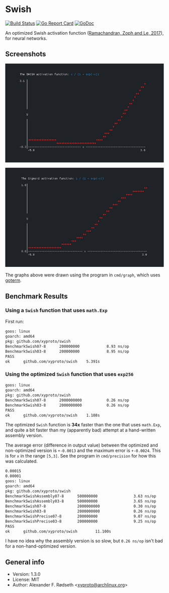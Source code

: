 # Swish

[![Build Status](https://travis-ci.org/xyproto/swish.svg?branch=master)](https://travis-ci.org/xyproto/swish) [![Go Report Card](https://goreportcard.com/badge/github.com/xyproto/swish)](https://goreportcard.com/report/github.com/xyproto/swish) [![GoDoc](https://godoc.org/github.com/xyproto/swish?status.svg)](https://godoc.org/github.com/xyproto/swish)

An optimized Swish activation function ([Ramachandran, Zoph and Le, 2017](https://arxiv.org/abs/1710.05941)), for neural networks.

## Screenshots

![](img/swish.png)

![](img/sigmoid.png)

The graphs above were drawn using the program in `cmd/graph`, which uses [goterm](https://github.com/buger/goterm).

## Benchmark Results

### Using a `Swish` function that uses `math.Exp`

First run:

```
goos: linux
goarch: amd64
pkg: github.com/xyproto/swish
BenchmarkSwish07-8   	200000000	         8.93 ns/op
BenchmarkSwish03-8   	200000000	         8.95 ns/op
PASS
ok  	github.com/xyproto/swish	5.391s
```

### Using the optimized `Swish` function that uses `exp256`

```
goos: linux
goarch: amd64
pkg: github.com/xyproto/swish
BenchmarkSwish07-8   	2000000000	         0.26 ns/op
BenchmarkSwish03-8   	2000000000	         0.26 ns/op
PASS
ok  	github.com/xyproto/swish	1.108s
```

The optimized `Swish` function is **34x** faster than the one that uses `math.Exp`, and quite a bit faster than my (apparently bad) attempt at a hand-written assembly version.

The average error (difference in output value) between the optimized and non-optimized version is `+-0.0013` and the maximum error is `+-0.0024`. This is for `x` in the range `[5,3]`. See the program in `cmd/precision` for how this was calculated.

```
0.00015
0.00001
goos: linux
goarch: amd64
pkg: github.com/xyproto/swish
BenchmarkSwishAssembly07-8      500000000                3.63 ns/op
BenchmarkSwishAssembly03-8      500000000                3.65 ns/op
BenchmarkSwish07-8              2000000000               0.30 ns/op
BenchmarkSwish03-8              2000000000               0.26 ns/op
BenchmarkSwishPrecise07-8       200000000                9.07 ns/op
BenchmarkSwishPrecise03-8       200000000                9.25 ns/op
PASS
ok      github.com/xyproto/swish        11.100s
```

I have no idea why the assembly version is so slow, but `0.26 ns/op` isn't bad for a non-hand-optimized version.

## General info

* Version: 1.3.0
* License: MIT
* Author: Alexander F. Rødseth &lt;xyproto@archlinux.org&gt;
